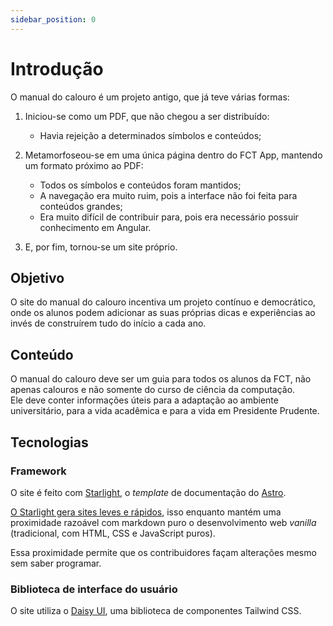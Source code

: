 ```yaml
---
sidebar_position: 0
---
```


# Introdução

O manual do calouro é um projeto antigo, que já teve várias formas:

1. Iniciou-se como um PDF, que não chegou a ser distribuído:

   - Havia rejeição a determinados símbolos e conteúdos;

1. Metamorfoseou-se em uma única página dentro do FCT App, mantendo um formato próximo ao PDF:

   - Todos os símbolos e conteúdos foram mantidos;
   - A navegação era muito ruim, pois a interface não foi feita para conteúdos grandes;
   - Era muito difícil de contribuir para, pois era necessário possuir conhecimento em Angular.

1. E, por fim, tornou-se um site próprio.

## Objetivo

O site do manual do calouro incentiva um projeto contínuo e democrático, onde os alunos podem adicionar as suas próprias dicas e experiências ao invés de construírem tudo do início a cada ano.

## Conteúdo

O manual do calouro deve ser um guia para todos os alunos da FCT, não apenas calouros e não somente do curso de ciência da computação.  
Ele deve conter informações úteis para a adaptação ao ambiente universitário, para a vida acadêmica e para a vida em Presidente Prudente.

## Tecnologias

### Framework

O site é feito com [Starlight](https://starlight.astro.build/), o _template_ de documentação do [Astro](https://astro.build/).

[O Starlight gera sites leves e rápidos](https://astro.build/blog/2023-web-framework-performance-report/), isso enquanto mantém uma proximidade razoável com markdown puro o desenvolvimento web _vanilla_ (tradicional, com HTML, CSS e JavaScript puros).

Essa proximidade permite que os contribuidores façam alterações mesmo sem saber programar.

### Biblioteca de interface do usuário

O site utiliza o [Daisy UI](https://github.com/saadeghi/daisyui), uma biblioteca de componentes Tailwind CSS.
